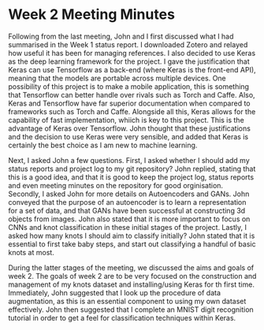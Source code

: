 # Week 2 Meeting Minutes

Following from the last meeting, John and I first discussed what I had summarised in the Week 1 status report.
I downloaded Zotero and relayed how useful it has been for managing references.
I also decided to use Keras as the deep learning framework for the project.
I gave the justification that Keras can use Tensorflow as a back-end (where Keras is the front-end API), meaning that the models are portable across multiple devices.
One possibility of this project is to make a mobile application, this is something that Tensorflow can better handle over rivals such as Torch and Caffe. 
Also, Keras and Tensorflow have far superior documentation when compared to frameworks such as Torch and Caffe.
Alongside all this, Keras allows for the capability of fast implementation, whiich is key to this project. 
This is the advantage of Keras over Tensorflow.
John thought that these justifications and the decision to use Keras were very sensible, and added that Keras is certainly the best choice as I am new to machine learning.

Next, I asked John a few questions.
First, I asked whether I should add my status reports and project log to my git repository?
John replied, stating that this is a good idea, and that it is good to keep the project log, status reports and even meeting minutes on the repository for good orginisation.
Secondly, I asked John for more details on Autoencoders and GANs.
John conveyed that the purpose of an autoencoder is to learn a representation for a set of data, and that GANs have been successful at constructing 3d objects from images.
John also stated that it is more important to focus on CNNs and knot classification in these initial stages of the project.
Lastly, I asked how many knots I should aim to classify initially?
John stated that it is essential to first take baby steps, and start out classifying a handful of basic knots at most.

During the latter stages of the meeting, we discussed the aims and goals of week 2.
The goals of week 2 are to be very focused on the construction and management of my knots dataset and installing/using Keras for th first time.
Immediately, John suggested that I look up the procedure of data augmentation, as this is an essential component to using my own dataset effectively.
John then suggested that I complete an MNIST digit recognition tutorial in order to get a feel for classification techniques within Keras. 
